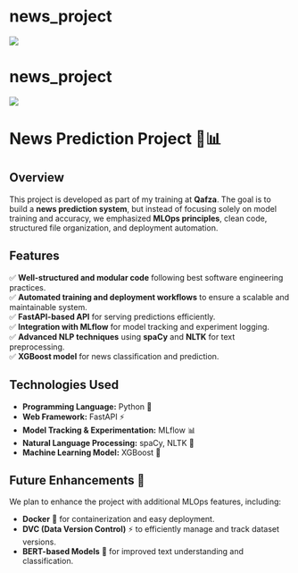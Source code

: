 # news_project

<a target="_blank" href="https://cookiecutter-data-science.drivendata.org/">
    <img src="https://img.shields.io/badge/CCDS-Project%20template-328F97?logo=cookiecutter" />
</a>

# news_project

<a target="_blank" href="https://cookiecutter-data-science.drivendata.org/">
    <img src="https://img.shields.io/badge/CCDS-Project%20template-328F97?logo=cookiecutter" />
</a>

# News Prediction Project 📰📊

## Overview
This project is developed as part of my training at **Qafza**. The goal is to build a **news prediction system**, but instead of focusing solely on model training and accuracy, we emphasized **MLOps principles**, clean code, structured file organization, and deployment automation.

## Features
✅ **Well-structured and modular code** following best software engineering practices.  
✅ **Automated training and deployment workflows** to ensure a scalable and maintainable system.  
✅ **FastAPI-based API** for serving predictions efficiently.  
✅ **Integration with MLflow** for model tracking and experiment logging.  
✅ **Advanced NLP techniques** using **spaCy** and **NLTK** for text preprocessing.  
✅ **XGBoost model** for news classification and prediction.  

## Technologies Used
- **Programming Language:** Python 🐍  
- **Web Framework:** FastAPI ⚡  
- **Model Tracking & Experimentation:** MLflow 📊  
- **Natural Language Processing:** spaCy, NLTK 📝  
- **Machine Learning Model:** XGBoost 🚀  

## Future Enhancements 🚀
We plan to enhance the project with additional MLOps features, including:
- **Docker** 🐳 for containerization and easy deployment.
- **DVC (Data Version Control)** ⚡ to efficiently manage and track dataset versions.
- **BERT-based Models** 🤖 for improved text understanding and classification.
